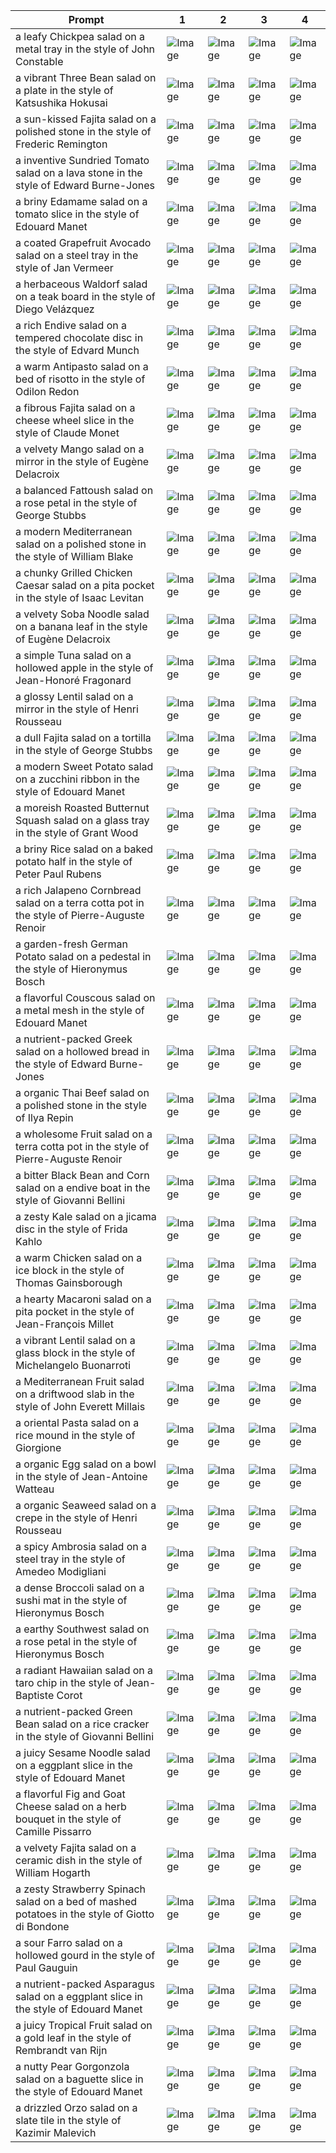 | Prompt | 1 | 2 | 3 | 4 |
|-|-|-|-|-|
| a leafy Chickpea salad on a metal tray in the style of John Constable | ![Image](https://salad-benchmark-public-assets.s3.us-east-2.amazonaws.com/sdxl/ce084ef6-8a90-452c-a0e5-924ac6189a1e-0.jpg) | ![Image](https://salad-benchmark-public-assets.s3.us-east-2.amazonaws.com/sdxl/ce084ef6-8a90-452c-a0e5-924ac6189a1e-1.jpg) | ![Image](https://salad-benchmark-public-assets.s3.us-east-2.amazonaws.com/sdxl/ce084ef6-8a90-452c-a0e5-924ac6189a1e-2.jpg) | ![Image](https://salad-benchmark-public-assets.s3.us-east-2.amazonaws.com/sdxl/ce084ef6-8a90-452c-a0e5-924ac6189a1e-3.jpg) |
| a vibrant Three Bean salad on a plate in the style of Katsushika Hokusai | ![Image](https://salad-benchmark-public-assets.s3.us-east-2.amazonaws.com/sdxl/2f4dc015-3c62-4341-8bfa-5c7a1bb35183-0.jpg) | ![Image](https://salad-benchmark-public-assets.s3.us-east-2.amazonaws.com/sdxl/2f4dc015-3c62-4341-8bfa-5c7a1bb35183-1.jpg) | ![Image](https://salad-benchmark-public-assets.s3.us-east-2.amazonaws.com/sdxl/2f4dc015-3c62-4341-8bfa-5c7a1bb35183-2.jpg) | ![Image](https://salad-benchmark-public-assets.s3.us-east-2.amazonaws.com/sdxl/2f4dc015-3c62-4341-8bfa-5c7a1bb35183-3.jpg) |
| a sun-kissed Fajita salad on a polished stone in the style of Frederic Remington | ![Image](https://salad-benchmark-public-assets.s3.us-east-2.amazonaws.com/sdxl/138bedb1-f3c3-4d89-b745-59355595a26d-0.jpg) | ![Image](https://salad-benchmark-public-assets.s3.us-east-2.amazonaws.com/sdxl/138bedb1-f3c3-4d89-b745-59355595a26d-1.jpg) | ![Image](https://salad-benchmark-public-assets.s3.us-east-2.amazonaws.com/sdxl/138bedb1-f3c3-4d89-b745-59355595a26d-2.jpg) | ![Image](https://salad-benchmark-public-assets.s3.us-east-2.amazonaws.com/sdxl/138bedb1-f3c3-4d89-b745-59355595a26d-3.jpg) |
| a inventive Sundried Tomato salad on a lava stone in the style of Edward Burne-Jones | ![Image](https://salad-benchmark-public-assets.s3.us-east-2.amazonaws.com/sdxl/52eb7f8b-1d9c-4c5e-a478-1a1c1e3ba183-0.jpg) | ![Image](https://salad-benchmark-public-assets.s3.us-east-2.amazonaws.com/sdxl/52eb7f8b-1d9c-4c5e-a478-1a1c1e3ba183-1.jpg) | ![Image](https://salad-benchmark-public-assets.s3.us-east-2.amazonaws.com/sdxl/52eb7f8b-1d9c-4c5e-a478-1a1c1e3ba183-2.jpg) | ![Image](https://salad-benchmark-public-assets.s3.us-east-2.amazonaws.com/sdxl/52eb7f8b-1d9c-4c5e-a478-1a1c1e3ba183-3.jpg) |
| a briny Edamame salad on a tomato slice in the style of Edouard Manet | ![Image](https://salad-benchmark-public-assets.s3.us-east-2.amazonaws.com/sdxl/95457a29-a0f4-464c-aadc-dd9f234b9627-0.jpg) | ![Image](https://salad-benchmark-public-assets.s3.us-east-2.amazonaws.com/sdxl/95457a29-a0f4-464c-aadc-dd9f234b9627-1.jpg) | ![Image](https://salad-benchmark-public-assets.s3.us-east-2.amazonaws.com/sdxl/95457a29-a0f4-464c-aadc-dd9f234b9627-2.jpg) | ![Image](https://salad-benchmark-public-assets.s3.us-east-2.amazonaws.com/sdxl/95457a29-a0f4-464c-aadc-dd9f234b9627-3.jpg) |
| a coated Grapefruit Avocado salad on a steel tray in the style of Jan Vermeer | ![Image](https://salad-benchmark-public-assets.s3.us-east-2.amazonaws.com/sdxl/a19114f6-b3e5-49b3-871b-c4c28545ba0f-0.jpg) | ![Image](https://salad-benchmark-public-assets.s3.us-east-2.amazonaws.com/sdxl/a19114f6-b3e5-49b3-871b-c4c28545ba0f-1.jpg) | ![Image](https://salad-benchmark-public-assets.s3.us-east-2.amazonaws.com/sdxl/a19114f6-b3e5-49b3-871b-c4c28545ba0f-2.jpg) | ![Image](https://salad-benchmark-public-assets.s3.us-east-2.amazonaws.com/sdxl/a19114f6-b3e5-49b3-871b-c4c28545ba0f-3.jpg) |
| a herbaceous Waldorf salad on a teak board in the style of Diego Velázquez | ![Image](https://salad-benchmark-public-assets.s3.us-east-2.amazonaws.com/sdxl/5cc8d70c-9c0b-4ae8-b292-0fd4adf1e00e-0.jpg) | ![Image](https://salad-benchmark-public-assets.s3.us-east-2.amazonaws.com/sdxl/5cc8d70c-9c0b-4ae8-b292-0fd4adf1e00e-1.jpg) | ![Image](https://salad-benchmark-public-assets.s3.us-east-2.amazonaws.com/sdxl/5cc8d70c-9c0b-4ae8-b292-0fd4adf1e00e-2.jpg) | ![Image](https://salad-benchmark-public-assets.s3.us-east-2.amazonaws.com/sdxl/5cc8d70c-9c0b-4ae8-b292-0fd4adf1e00e-3.jpg) |
| a rich Endive salad on a tempered chocolate disc in the style of Edvard Munch | ![Image](https://salad-benchmark-public-assets.s3.us-east-2.amazonaws.com/sdxl/3a9820ab-c1a0-49e9-84c3-5de2ded05108-0.jpg) | ![Image](https://salad-benchmark-public-assets.s3.us-east-2.amazonaws.com/sdxl/3a9820ab-c1a0-49e9-84c3-5de2ded05108-1.jpg) | ![Image](https://salad-benchmark-public-assets.s3.us-east-2.amazonaws.com/sdxl/3a9820ab-c1a0-49e9-84c3-5de2ded05108-2.jpg) | ![Image](https://salad-benchmark-public-assets.s3.us-east-2.amazonaws.com/sdxl/3a9820ab-c1a0-49e9-84c3-5de2ded05108-3.jpg) |
| a warm Antipasto salad on a bed of risotto in the style of Odilon Redon | ![Image](https://salad-benchmark-public-assets.s3.us-east-2.amazonaws.com/sdxl/ec270997-c900-4e31-9fc8-5f7e20c04f6b-0.jpg) | ![Image](https://salad-benchmark-public-assets.s3.us-east-2.amazonaws.com/sdxl/ec270997-c900-4e31-9fc8-5f7e20c04f6b-1.jpg) | ![Image](https://salad-benchmark-public-assets.s3.us-east-2.amazonaws.com/sdxl/ec270997-c900-4e31-9fc8-5f7e20c04f6b-2.jpg) | ![Image](https://salad-benchmark-public-assets.s3.us-east-2.amazonaws.com/sdxl/ec270997-c900-4e31-9fc8-5f7e20c04f6b-3.jpg) |
| a fibrous Fajita salad on a cheese wheel slice in the style of Claude Monet | ![Image](https://salad-benchmark-public-assets.s3.us-east-2.amazonaws.com/sdxl/65f7b165-c429-477e-a1b7-e10c60697dd5-0.jpg) | ![Image](https://salad-benchmark-public-assets.s3.us-east-2.amazonaws.com/sdxl/65f7b165-c429-477e-a1b7-e10c60697dd5-1.jpg) | ![Image](https://salad-benchmark-public-assets.s3.us-east-2.amazonaws.com/sdxl/65f7b165-c429-477e-a1b7-e10c60697dd5-2.jpg) | ![Image](https://salad-benchmark-public-assets.s3.us-east-2.amazonaws.com/sdxl/65f7b165-c429-477e-a1b7-e10c60697dd5-3.jpg) |
| a velvety Mango salad on a mirror in the style of Eugène Delacroix | ![Image](https://salad-benchmark-public-assets.s3.us-east-2.amazonaws.com/sdxl/e525b196-c97e-45ef-b06b-51f7219fe3dd-0.jpg) | ![Image](https://salad-benchmark-public-assets.s3.us-east-2.amazonaws.com/sdxl/e525b196-c97e-45ef-b06b-51f7219fe3dd-1.jpg) | ![Image](https://salad-benchmark-public-assets.s3.us-east-2.amazonaws.com/sdxl/e525b196-c97e-45ef-b06b-51f7219fe3dd-2.jpg) | ![Image](https://salad-benchmark-public-assets.s3.us-east-2.amazonaws.com/sdxl/e525b196-c97e-45ef-b06b-51f7219fe3dd-3.jpg) |
| a balanced Fattoush salad on a rose petal in the style of George Stubbs | ![Image](https://salad-benchmark-public-assets.s3.us-east-2.amazonaws.com/sdxl/af4676cf-d940-4d70-bd6b-e8b0e0b180e7-0.jpg) | ![Image](https://salad-benchmark-public-assets.s3.us-east-2.amazonaws.com/sdxl/af4676cf-d940-4d70-bd6b-e8b0e0b180e7-1.jpg) | ![Image](https://salad-benchmark-public-assets.s3.us-east-2.amazonaws.com/sdxl/af4676cf-d940-4d70-bd6b-e8b0e0b180e7-2.jpg) | ![Image](https://salad-benchmark-public-assets.s3.us-east-2.amazonaws.com/sdxl/af4676cf-d940-4d70-bd6b-e8b0e0b180e7-3.jpg) |
| a modern Mediterranean salad on a polished stone in the style of William Blake | ![Image](https://salad-benchmark-public-assets.s3.us-east-2.amazonaws.com/sdxl/976da5d6-8e0d-48cc-9c68-874afcd78603-0.jpg) | ![Image](https://salad-benchmark-public-assets.s3.us-east-2.amazonaws.com/sdxl/976da5d6-8e0d-48cc-9c68-874afcd78603-1.jpg) | ![Image](https://salad-benchmark-public-assets.s3.us-east-2.amazonaws.com/sdxl/976da5d6-8e0d-48cc-9c68-874afcd78603-2.jpg) | ![Image](https://salad-benchmark-public-assets.s3.us-east-2.amazonaws.com/sdxl/976da5d6-8e0d-48cc-9c68-874afcd78603-3.jpg) |
| a chunky Grilled Chicken Caesar salad on a pita pocket in the style of Isaac Levitan | ![Image](https://salad-benchmark-public-assets.s3.us-east-2.amazonaws.com/sdxl/03ed2f51-1897-438a-b5b7-faebc2489b65-0.jpg) | ![Image](https://salad-benchmark-public-assets.s3.us-east-2.amazonaws.com/sdxl/03ed2f51-1897-438a-b5b7-faebc2489b65-1.jpg) | ![Image](https://salad-benchmark-public-assets.s3.us-east-2.amazonaws.com/sdxl/03ed2f51-1897-438a-b5b7-faebc2489b65-2.jpg) | ![Image](https://salad-benchmark-public-assets.s3.us-east-2.amazonaws.com/sdxl/03ed2f51-1897-438a-b5b7-faebc2489b65-3.jpg) |
| a velvety Soba Noodle salad on a banana leaf in the style of Eugène Delacroix | ![Image](https://salad-benchmark-public-assets.s3.us-east-2.amazonaws.com/sdxl/ed395b37-43a5-4120-af62-a450f418d58a-0.jpg) | ![Image](https://salad-benchmark-public-assets.s3.us-east-2.amazonaws.com/sdxl/ed395b37-43a5-4120-af62-a450f418d58a-1.jpg) | ![Image](https://salad-benchmark-public-assets.s3.us-east-2.amazonaws.com/sdxl/ed395b37-43a5-4120-af62-a450f418d58a-2.jpg) | ![Image](https://salad-benchmark-public-assets.s3.us-east-2.amazonaws.com/sdxl/ed395b37-43a5-4120-af62-a450f418d58a-3.jpg) |
| a simple Tuna salad on a hollowed apple in the style of Jean-Honoré Fragonard | ![Image](https://salad-benchmark-public-assets.s3.us-east-2.amazonaws.com/sdxl/c58fce6d-6e96-46e6-9916-69ad5339feac-0.jpg) | ![Image](https://salad-benchmark-public-assets.s3.us-east-2.amazonaws.com/sdxl/c58fce6d-6e96-46e6-9916-69ad5339feac-1.jpg) | ![Image](https://salad-benchmark-public-assets.s3.us-east-2.amazonaws.com/sdxl/c58fce6d-6e96-46e6-9916-69ad5339feac-2.jpg) | ![Image](https://salad-benchmark-public-assets.s3.us-east-2.amazonaws.com/sdxl/c58fce6d-6e96-46e6-9916-69ad5339feac-3.jpg) |
| a glossy Lentil salad on a mirror in the style of Henri Rousseau | ![Image](https://salad-benchmark-public-assets.s3.us-east-2.amazonaws.com/sdxl/c3f62267-94a7-4220-b779-98280b791d9a-0.jpg) | ![Image](https://salad-benchmark-public-assets.s3.us-east-2.amazonaws.com/sdxl/c3f62267-94a7-4220-b779-98280b791d9a-1.jpg) | ![Image](https://salad-benchmark-public-assets.s3.us-east-2.amazonaws.com/sdxl/c3f62267-94a7-4220-b779-98280b791d9a-2.jpg) | ![Image](https://salad-benchmark-public-assets.s3.us-east-2.amazonaws.com/sdxl/c3f62267-94a7-4220-b779-98280b791d9a-3.jpg) |
| a dull Fajita salad on a tortilla in the style of George Stubbs | ![Image](https://salad-benchmark-public-assets.s3.us-east-2.amazonaws.com/sdxl/7ec2d54e-4505-444e-91c7-b38dd436bf4e-0.jpg) | ![Image](https://salad-benchmark-public-assets.s3.us-east-2.amazonaws.com/sdxl/7ec2d54e-4505-444e-91c7-b38dd436bf4e-1.jpg) | ![Image](https://salad-benchmark-public-assets.s3.us-east-2.amazonaws.com/sdxl/7ec2d54e-4505-444e-91c7-b38dd436bf4e-2.jpg) | ![Image](https://salad-benchmark-public-assets.s3.us-east-2.amazonaws.com/sdxl/7ec2d54e-4505-444e-91c7-b38dd436bf4e-3.jpg) |
| a modern Sweet Potato salad on a zucchini ribbon in the style of Edouard Manet | ![Image](https://salad-benchmark-public-assets.s3.us-east-2.amazonaws.com/sdxl/6410eab7-754f-4a73-aa1e-a4873db8265b-0.jpg) | ![Image](https://salad-benchmark-public-assets.s3.us-east-2.amazonaws.com/sdxl/6410eab7-754f-4a73-aa1e-a4873db8265b-1.jpg) | ![Image](https://salad-benchmark-public-assets.s3.us-east-2.amazonaws.com/sdxl/6410eab7-754f-4a73-aa1e-a4873db8265b-2.jpg) | ![Image](https://salad-benchmark-public-assets.s3.us-east-2.amazonaws.com/sdxl/6410eab7-754f-4a73-aa1e-a4873db8265b-3.jpg) |
| a moreish Roasted Butternut Squash salad on a glass tray in the style of Grant Wood | ![Image](https://salad-benchmark-public-assets.s3.us-east-2.amazonaws.com/sdxl/e05c92d6-aad1-4411-a403-3b1a7cb750f4-0.jpg) | ![Image](https://salad-benchmark-public-assets.s3.us-east-2.amazonaws.com/sdxl/e05c92d6-aad1-4411-a403-3b1a7cb750f4-1.jpg) | ![Image](https://salad-benchmark-public-assets.s3.us-east-2.amazonaws.com/sdxl/e05c92d6-aad1-4411-a403-3b1a7cb750f4-2.jpg) | ![Image](https://salad-benchmark-public-assets.s3.us-east-2.amazonaws.com/sdxl/e05c92d6-aad1-4411-a403-3b1a7cb750f4-3.jpg) |
| a briny Rice salad on a baked potato half in the style of Peter Paul Rubens | ![Image](https://salad-benchmark-public-assets.s3.us-east-2.amazonaws.com/sdxl/2f8068be-6554-4a84-a24c-822b1088321d-0.jpg) | ![Image](https://salad-benchmark-public-assets.s3.us-east-2.amazonaws.com/sdxl/2f8068be-6554-4a84-a24c-822b1088321d-1.jpg) | ![Image](https://salad-benchmark-public-assets.s3.us-east-2.amazonaws.com/sdxl/2f8068be-6554-4a84-a24c-822b1088321d-2.jpg) | ![Image](https://salad-benchmark-public-assets.s3.us-east-2.amazonaws.com/sdxl/2f8068be-6554-4a84-a24c-822b1088321d-3.jpg) |
| a rich Jalapeno Cornbread salad on a terra cotta pot in the style of Pierre-Auguste Renoir | ![Image](https://salad-benchmark-public-assets.s3.us-east-2.amazonaws.com/sdxl/201511b4-677a-4d6d-9fd8-23f4b3fd907c-0.jpg) | ![Image](https://salad-benchmark-public-assets.s3.us-east-2.amazonaws.com/sdxl/201511b4-677a-4d6d-9fd8-23f4b3fd907c-1.jpg) | ![Image](https://salad-benchmark-public-assets.s3.us-east-2.amazonaws.com/sdxl/201511b4-677a-4d6d-9fd8-23f4b3fd907c-2.jpg) | ![Image](https://salad-benchmark-public-assets.s3.us-east-2.amazonaws.com/sdxl/201511b4-677a-4d6d-9fd8-23f4b3fd907c-3.jpg) |
| a garden-fresh German Potato salad on a pedestal in the style of Hieronymus Bosch | ![Image](https://salad-benchmark-public-assets.s3.us-east-2.amazonaws.com/sdxl/5ac70850-aa72-49f4-bd0c-94ce0cbddc0a-0.jpg) | ![Image](https://salad-benchmark-public-assets.s3.us-east-2.amazonaws.com/sdxl/5ac70850-aa72-49f4-bd0c-94ce0cbddc0a-1.jpg) | ![Image](https://salad-benchmark-public-assets.s3.us-east-2.amazonaws.com/sdxl/5ac70850-aa72-49f4-bd0c-94ce0cbddc0a-2.jpg) | ![Image](https://salad-benchmark-public-assets.s3.us-east-2.amazonaws.com/sdxl/5ac70850-aa72-49f4-bd0c-94ce0cbddc0a-3.jpg) |
| a flavorful Couscous salad on a metal mesh in the style of Edouard Manet | ![Image](https://salad-benchmark-public-assets.s3.us-east-2.amazonaws.com/sdxl/b006412d-3ee6-482a-8d92-629957635b34-0.jpg) | ![Image](https://salad-benchmark-public-assets.s3.us-east-2.amazonaws.com/sdxl/b006412d-3ee6-482a-8d92-629957635b34-1.jpg) | ![Image](https://salad-benchmark-public-assets.s3.us-east-2.amazonaws.com/sdxl/b006412d-3ee6-482a-8d92-629957635b34-2.jpg) | ![Image](https://salad-benchmark-public-assets.s3.us-east-2.amazonaws.com/sdxl/b006412d-3ee6-482a-8d92-629957635b34-3.jpg) |
| a nutrient-packed Greek salad on a hollowed bread in the style of Edward Burne-Jones | ![Image](https://salad-benchmark-public-assets.s3.us-east-2.amazonaws.com/sdxl/bb9d421f-e763-4f8f-b640-65a8928cf273-0.jpg) | ![Image](https://salad-benchmark-public-assets.s3.us-east-2.amazonaws.com/sdxl/bb9d421f-e763-4f8f-b640-65a8928cf273-1.jpg) | ![Image](https://salad-benchmark-public-assets.s3.us-east-2.amazonaws.com/sdxl/bb9d421f-e763-4f8f-b640-65a8928cf273-2.jpg) | ![Image](https://salad-benchmark-public-assets.s3.us-east-2.amazonaws.com/sdxl/bb9d421f-e763-4f8f-b640-65a8928cf273-3.jpg) |
| a organic Thai Beef salad on a polished stone in the style of Ilya Repin | ![Image](https://salad-benchmark-public-assets.s3.us-east-2.amazonaws.com/sdxl/3531c767-b6b7-40c7-ad63-b3c618648285-0.jpg) | ![Image](https://salad-benchmark-public-assets.s3.us-east-2.amazonaws.com/sdxl/3531c767-b6b7-40c7-ad63-b3c618648285-1.jpg) | ![Image](https://salad-benchmark-public-assets.s3.us-east-2.amazonaws.com/sdxl/3531c767-b6b7-40c7-ad63-b3c618648285-2.jpg) | ![Image](https://salad-benchmark-public-assets.s3.us-east-2.amazonaws.com/sdxl/3531c767-b6b7-40c7-ad63-b3c618648285-3.jpg) |
| a wholesome Fruit salad on a terra cotta pot in the style of Pierre-Auguste Renoir | ![Image](https://salad-benchmark-public-assets.s3.us-east-2.amazonaws.com/sdxl/59e71a06-1967-4a50-9910-642d8b44cd89-0.jpg) | ![Image](https://salad-benchmark-public-assets.s3.us-east-2.amazonaws.com/sdxl/59e71a06-1967-4a50-9910-642d8b44cd89-1.jpg) | ![Image](https://salad-benchmark-public-assets.s3.us-east-2.amazonaws.com/sdxl/59e71a06-1967-4a50-9910-642d8b44cd89-2.jpg) | ![Image](https://salad-benchmark-public-assets.s3.us-east-2.amazonaws.com/sdxl/59e71a06-1967-4a50-9910-642d8b44cd89-3.jpg) |
| a bitter Black Bean and Corn salad on a endive boat in the style of Giovanni Bellini | ![Image](https://salad-benchmark-public-assets.s3.us-east-2.amazonaws.com/sdxl/d17c1aea-5768-4159-8ea4-4d766f261532-0.jpg) | ![Image](https://salad-benchmark-public-assets.s3.us-east-2.amazonaws.com/sdxl/d17c1aea-5768-4159-8ea4-4d766f261532-1.jpg) | ![Image](https://salad-benchmark-public-assets.s3.us-east-2.amazonaws.com/sdxl/d17c1aea-5768-4159-8ea4-4d766f261532-2.jpg) | ![Image](https://salad-benchmark-public-assets.s3.us-east-2.amazonaws.com/sdxl/d17c1aea-5768-4159-8ea4-4d766f261532-3.jpg) |
| a zesty Kale salad on a jicama disc in the style of Frida Kahlo | ![Image](https://salad-benchmark-public-assets.s3.us-east-2.amazonaws.com/sdxl/18d638cf-6a00-4c2e-af58-ad04919d8f73-0.jpg) | ![Image](https://salad-benchmark-public-assets.s3.us-east-2.amazonaws.com/sdxl/18d638cf-6a00-4c2e-af58-ad04919d8f73-1.jpg) | ![Image](https://salad-benchmark-public-assets.s3.us-east-2.amazonaws.com/sdxl/18d638cf-6a00-4c2e-af58-ad04919d8f73-2.jpg) | ![Image](https://salad-benchmark-public-assets.s3.us-east-2.amazonaws.com/sdxl/18d638cf-6a00-4c2e-af58-ad04919d8f73-3.jpg) |
| a warm Chicken salad on a ice block in the style of Thomas Gainsborough | ![Image](https://salad-benchmark-public-assets.s3.us-east-2.amazonaws.com/sdxl/6e7d92a2-f7e0-4f3f-8ab0-eefbf745f653-0.jpg) | ![Image](https://salad-benchmark-public-assets.s3.us-east-2.amazonaws.com/sdxl/6e7d92a2-f7e0-4f3f-8ab0-eefbf745f653-1.jpg) | ![Image](https://salad-benchmark-public-assets.s3.us-east-2.amazonaws.com/sdxl/6e7d92a2-f7e0-4f3f-8ab0-eefbf745f653-2.jpg) | ![Image](https://salad-benchmark-public-assets.s3.us-east-2.amazonaws.com/sdxl/6e7d92a2-f7e0-4f3f-8ab0-eefbf745f653-3.jpg) |
| a hearty Macaroni salad on a pita pocket in the style of Jean-François Millet | ![Image](https://salad-benchmark-public-assets.s3.us-east-2.amazonaws.com/sdxl/17de4923-aeb5-4a13-bc58-ea6c2fafefad-0.jpg) | ![Image](https://salad-benchmark-public-assets.s3.us-east-2.amazonaws.com/sdxl/17de4923-aeb5-4a13-bc58-ea6c2fafefad-1.jpg) | ![Image](https://salad-benchmark-public-assets.s3.us-east-2.amazonaws.com/sdxl/17de4923-aeb5-4a13-bc58-ea6c2fafefad-2.jpg) | ![Image](https://salad-benchmark-public-assets.s3.us-east-2.amazonaws.com/sdxl/17de4923-aeb5-4a13-bc58-ea6c2fafefad-3.jpg) |
| a vibrant Lentil salad on a glass block in the style of Michelangelo Buonarroti | ![Image](https://salad-benchmark-public-assets.s3.us-east-2.amazonaws.com/sdxl/2bed25c8-8726-4fd8-b0b2-ac154e811a01-0.jpg) | ![Image](https://salad-benchmark-public-assets.s3.us-east-2.amazonaws.com/sdxl/2bed25c8-8726-4fd8-b0b2-ac154e811a01-1.jpg) | ![Image](https://salad-benchmark-public-assets.s3.us-east-2.amazonaws.com/sdxl/2bed25c8-8726-4fd8-b0b2-ac154e811a01-2.jpg) | ![Image](https://salad-benchmark-public-assets.s3.us-east-2.amazonaws.com/sdxl/2bed25c8-8726-4fd8-b0b2-ac154e811a01-3.jpg) |
| a Mediterranean Fruit salad on a driftwood slab in the style of John Everett Millais | ![Image](https://salad-benchmark-public-assets.s3.us-east-2.amazonaws.com/sdxl/0a79e23d-f76e-4513-af0e-3fa22ea2f802-0.jpg) | ![Image](https://salad-benchmark-public-assets.s3.us-east-2.amazonaws.com/sdxl/0a79e23d-f76e-4513-af0e-3fa22ea2f802-1.jpg) | ![Image](https://salad-benchmark-public-assets.s3.us-east-2.amazonaws.com/sdxl/0a79e23d-f76e-4513-af0e-3fa22ea2f802-2.jpg) | ![Image](https://salad-benchmark-public-assets.s3.us-east-2.amazonaws.com/sdxl/0a79e23d-f76e-4513-af0e-3fa22ea2f802-3.jpg) |
| a oriental Pasta salad on a rice mound in the style of Giorgione | ![Image](https://salad-benchmark-public-assets.s3.us-east-2.amazonaws.com/sdxl/c9ca6116-8df6-48c4-a364-cff31d937f9a-0.jpg) | ![Image](https://salad-benchmark-public-assets.s3.us-east-2.amazonaws.com/sdxl/c9ca6116-8df6-48c4-a364-cff31d937f9a-1.jpg) | ![Image](https://salad-benchmark-public-assets.s3.us-east-2.amazonaws.com/sdxl/c9ca6116-8df6-48c4-a364-cff31d937f9a-2.jpg) | ![Image](https://salad-benchmark-public-assets.s3.us-east-2.amazonaws.com/sdxl/c9ca6116-8df6-48c4-a364-cff31d937f9a-3.jpg) |
| a organic Egg salad on a bowl in the style of Jean-Antoine Watteau | ![Image](https://salad-benchmark-public-assets.s3.us-east-2.amazonaws.com/sdxl/cf98d0e6-aef9-463d-a2b5-4abd5c96993d-0.jpg) | ![Image](https://salad-benchmark-public-assets.s3.us-east-2.amazonaws.com/sdxl/cf98d0e6-aef9-463d-a2b5-4abd5c96993d-1.jpg) | ![Image](https://salad-benchmark-public-assets.s3.us-east-2.amazonaws.com/sdxl/cf98d0e6-aef9-463d-a2b5-4abd5c96993d-2.jpg) | ![Image](https://salad-benchmark-public-assets.s3.us-east-2.amazonaws.com/sdxl/cf98d0e6-aef9-463d-a2b5-4abd5c96993d-3.jpg) |
| a organic Seaweed salad on a crepe in the style of Henri Rousseau | ![Image](https://salad-benchmark-public-assets.s3.us-east-2.amazonaws.com/sdxl/dd09e55e-12aa-45b5-bd0d-4febeddad835-0.jpg) | ![Image](https://salad-benchmark-public-assets.s3.us-east-2.amazonaws.com/sdxl/dd09e55e-12aa-45b5-bd0d-4febeddad835-1.jpg) | ![Image](https://salad-benchmark-public-assets.s3.us-east-2.amazonaws.com/sdxl/dd09e55e-12aa-45b5-bd0d-4febeddad835-2.jpg) | ![Image](https://salad-benchmark-public-assets.s3.us-east-2.amazonaws.com/sdxl/dd09e55e-12aa-45b5-bd0d-4febeddad835-3.jpg) |
| a spicy Ambrosia salad on a steel tray in the style of Amedeo Modigliani | ![Image](https://salad-benchmark-public-assets.s3.us-east-2.amazonaws.com/sdxl/ef60526c-6027-4660-b839-a5e3c66b6626-0.jpg) | ![Image](https://salad-benchmark-public-assets.s3.us-east-2.amazonaws.com/sdxl/ef60526c-6027-4660-b839-a5e3c66b6626-1.jpg) | ![Image](https://salad-benchmark-public-assets.s3.us-east-2.amazonaws.com/sdxl/ef60526c-6027-4660-b839-a5e3c66b6626-2.jpg) | ![Image](https://salad-benchmark-public-assets.s3.us-east-2.amazonaws.com/sdxl/ef60526c-6027-4660-b839-a5e3c66b6626-3.jpg) |
| a dense Broccoli salad on a sushi mat in the style of Hieronymus Bosch | ![Image](https://salad-benchmark-public-assets.s3.us-east-2.amazonaws.com/sdxl/d859b33b-6223-436f-94ad-98a64cff0e17-0.jpg) | ![Image](https://salad-benchmark-public-assets.s3.us-east-2.amazonaws.com/sdxl/d859b33b-6223-436f-94ad-98a64cff0e17-1.jpg) | ![Image](https://salad-benchmark-public-assets.s3.us-east-2.amazonaws.com/sdxl/d859b33b-6223-436f-94ad-98a64cff0e17-2.jpg) | ![Image](https://salad-benchmark-public-assets.s3.us-east-2.amazonaws.com/sdxl/d859b33b-6223-436f-94ad-98a64cff0e17-3.jpg) |
| a earthy Southwest salad on a rose petal in the style of Hieronymus Bosch | ![Image](https://salad-benchmark-public-assets.s3.us-east-2.amazonaws.com/sdxl/ccaed21e-3090-408b-9870-29a90ec246ea-0.jpg) | ![Image](https://salad-benchmark-public-assets.s3.us-east-2.amazonaws.com/sdxl/ccaed21e-3090-408b-9870-29a90ec246ea-1.jpg) | ![Image](https://salad-benchmark-public-assets.s3.us-east-2.amazonaws.com/sdxl/ccaed21e-3090-408b-9870-29a90ec246ea-2.jpg) | ![Image](https://salad-benchmark-public-assets.s3.us-east-2.amazonaws.com/sdxl/ccaed21e-3090-408b-9870-29a90ec246ea-3.jpg) |
| a radiant Hawaiian salad on a taro chip in the style of Jean-Baptiste Corot | ![Image](https://salad-benchmark-public-assets.s3.us-east-2.amazonaws.com/sdxl/750236ef-d507-454c-9c89-4328905c4ce0-0.jpg) | ![Image](https://salad-benchmark-public-assets.s3.us-east-2.amazonaws.com/sdxl/750236ef-d507-454c-9c89-4328905c4ce0-1.jpg) | ![Image](https://salad-benchmark-public-assets.s3.us-east-2.amazonaws.com/sdxl/750236ef-d507-454c-9c89-4328905c4ce0-2.jpg) | ![Image](https://salad-benchmark-public-assets.s3.us-east-2.amazonaws.com/sdxl/750236ef-d507-454c-9c89-4328905c4ce0-3.jpg) |
| a nutrient-packed Green Bean salad on a rice cracker in the style of Giovanni Bellini | ![Image](https://salad-benchmark-public-assets.s3.us-east-2.amazonaws.com/sdxl/56401f6a-b559-4e35-ae3e-1bdc1ed76798-0.jpg) | ![Image](https://salad-benchmark-public-assets.s3.us-east-2.amazonaws.com/sdxl/56401f6a-b559-4e35-ae3e-1bdc1ed76798-1.jpg) | ![Image](https://salad-benchmark-public-assets.s3.us-east-2.amazonaws.com/sdxl/56401f6a-b559-4e35-ae3e-1bdc1ed76798-2.jpg) | ![Image](https://salad-benchmark-public-assets.s3.us-east-2.amazonaws.com/sdxl/56401f6a-b559-4e35-ae3e-1bdc1ed76798-3.jpg) |
| a juicy Sesame Noodle salad on a eggplant slice in the style of Edouard Manet | ![Image](https://salad-benchmark-public-assets.s3.us-east-2.amazonaws.com/sdxl/41c429b2-28c9-4811-9d16-3d3b984229bf-0.jpg) | ![Image](https://salad-benchmark-public-assets.s3.us-east-2.amazonaws.com/sdxl/41c429b2-28c9-4811-9d16-3d3b984229bf-1.jpg) | ![Image](https://salad-benchmark-public-assets.s3.us-east-2.amazonaws.com/sdxl/41c429b2-28c9-4811-9d16-3d3b984229bf-2.jpg) | ![Image](https://salad-benchmark-public-assets.s3.us-east-2.amazonaws.com/sdxl/41c429b2-28c9-4811-9d16-3d3b984229bf-3.jpg) |
| a flavorful Fig and Goat Cheese salad on a herb bouquet in the style of Camille Pissarro | ![Image](https://salad-benchmark-public-assets.s3.us-east-2.amazonaws.com/sdxl/c4d064e4-29a0-4260-b2b0-8d9b30556338-0.jpg) | ![Image](https://salad-benchmark-public-assets.s3.us-east-2.amazonaws.com/sdxl/c4d064e4-29a0-4260-b2b0-8d9b30556338-1.jpg) | ![Image](https://salad-benchmark-public-assets.s3.us-east-2.amazonaws.com/sdxl/c4d064e4-29a0-4260-b2b0-8d9b30556338-2.jpg) | ![Image](https://salad-benchmark-public-assets.s3.us-east-2.amazonaws.com/sdxl/c4d064e4-29a0-4260-b2b0-8d9b30556338-3.jpg) |
| a velvety Fajita salad on a ceramic dish in the style of William Hogarth | ![Image](https://salad-benchmark-public-assets.s3.us-east-2.amazonaws.com/sdxl/a24eeb72-1600-4cf9-8997-51fc52ca7b0d-0.jpg) | ![Image](https://salad-benchmark-public-assets.s3.us-east-2.amazonaws.com/sdxl/a24eeb72-1600-4cf9-8997-51fc52ca7b0d-1.jpg) | ![Image](https://salad-benchmark-public-assets.s3.us-east-2.amazonaws.com/sdxl/a24eeb72-1600-4cf9-8997-51fc52ca7b0d-2.jpg) | ![Image](https://salad-benchmark-public-assets.s3.us-east-2.amazonaws.com/sdxl/a24eeb72-1600-4cf9-8997-51fc52ca7b0d-3.jpg) |
| a zesty Strawberry Spinach salad on a bed of mashed potatoes in the style of Giotto di Bondone | ![Image](https://salad-benchmark-public-assets.s3.us-east-2.amazonaws.com/sdxl/d25df568-3594-4480-8650-f905c892e061-0.jpg) | ![Image](https://salad-benchmark-public-assets.s3.us-east-2.amazonaws.com/sdxl/d25df568-3594-4480-8650-f905c892e061-1.jpg) | ![Image](https://salad-benchmark-public-assets.s3.us-east-2.amazonaws.com/sdxl/d25df568-3594-4480-8650-f905c892e061-2.jpg) | ![Image](https://salad-benchmark-public-assets.s3.us-east-2.amazonaws.com/sdxl/d25df568-3594-4480-8650-f905c892e061-3.jpg) |
| a sour Farro salad on a hollowed gourd in the style of Paul Gauguin | ![Image](https://salad-benchmark-public-assets.s3.us-east-2.amazonaws.com/sdxl/3e6779ec-9ce8-4203-9e4c-21df45656662-0.jpg) | ![Image](https://salad-benchmark-public-assets.s3.us-east-2.amazonaws.com/sdxl/3e6779ec-9ce8-4203-9e4c-21df45656662-1.jpg) | ![Image](https://salad-benchmark-public-assets.s3.us-east-2.amazonaws.com/sdxl/3e6779ec-9ce8-4203-9e4c-21df45656662-2.jpg) | ![Image](https://salad-benchmark-public-assets.s3.us-east-2.amazonaws.com/sdxl/3e6779ec-9ce8-4203-9e4c-21df45656662-3.jpg) |
| a nutrient-packed Asparagus salad on a eggplant slice in the style of Edouard Manet | ![Image](https://salad-benchmark-public-assets.s3.us-east-2.amazonaws.com/sdxl/bf805c3a-dfbc-44f8-9d3c-5c1f6b4bfeab-0.jpg) | ![Image](https://salad-benchmark-public-assets.s3.us-east-2.amazonaws.com/sdxl/bf805c3a-dfbc-44f8-9d3c-5c1f6b4bfeab-1.jpg) | ![Image](https://salad-benchmark-public-assets.s3.us-east-2.amazonaws.com/sdxl/bf805c3a-dfbc-44f8-9d3c-5c1f6b4bfeab-2.jpg) | ![Image](https://salad-benchmark-public-assets.s3.us-east-2.amazonaws.com/sdxl/bf805c3a-dfbc-44f8-9d3c-5c1f6b4bfeab-3.jpg) |
| a juicy Tropical Fruit salad on a gold leaf in the style of Rembrandt van Rijn | ![Image](https://salad-benchmark-public-assets.s3.us-east-2.amazonaws.com/sdxl/ca05cbb0-c018-4fe7-9942-4cf20dcaaaa4-0.jpg) | ![Image](https://salad-benchmark-public-assets.s3.us-east-2.amazonaws.com/sdxl/ca05cbb0-c018-4fe7-9942-4cf20dcaaaa4-1.jpg) | ![Image](https://salad-benchmark-public-assets.s3.us-east-2.amazonaws.com/sdxl/ca05cbb0-c018-4fe7-9942-4cf20dcaaaa4-2.jpg) | ![Image](https://salad-benchmark-public-assets.s3.us-east-2.amazonaws.com/sdxl/ca05cbb0-c018-4fe7-9942-4cf20dcaaaa4-3.jpg) |
| a nutty Pear Gorgonzola salad on a baguette slice in the style of Edouard Manet | ![Image](https://salad-benchmark-public-assets.s3.us-east-2.amazonaws.com/sdxl/5bea20e9-90a8-423c-b5f4-ed4f63e31f93-0.jpg) | ![Image](https://salad-benchmark-public-assets.s3.us-east-2.amazonaws.com/sdxl/5bea20e9-90a8-423c-b5f4-ed4f63e31f93-1.jpg) | ![Image](https://salad-benchmark-public-assets.s3.us-east-2.amazonaws.com/sdxl/5bea20e9-90a8-423c-b5f4-ed4f63e31f93-2.jpg) | ![Image](https://salad-benchmark-public-assets.s3.us-east-2.amazonaws.com/sdxl/5bea20e9-90a8-423c-b5f4-ed4f63e31f93-3.jpg) |
| a drizzled Orzo salad on a slate tile in the style of Kazimir Malevich | ![Image](https://salad-benchmark-public-assets.s3.us-east-2.amazonaws.com/sdxl/e366ffa5-1fa1-42ff-94b2-cc8a7539e5be-0.jpg) | ![Image](https://salad-benchmark-public-assets.s3.us-east-2.amazonaws.com/sdxl/e366ffa5-1fa1-42ff-94b2-cc8a7539e5be-1.jpg) | ![Image](https://salad-benchmark-public-assets.s3.us-east-2.amazonaws.com/sdxl/e366ffa5-1fa1-42ff-94b2-cc8a7539e5be-2.jpg) | ![Image](https://salad-benchmark-public-assets.s3.us-east-2.amazonaws.com/sdxl/e366ffa5-1fa1-42ff-94b2-cc8a7539e5be-3.jpg) |

